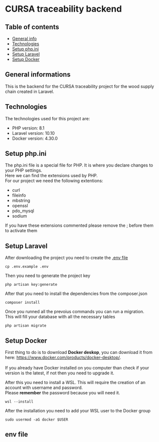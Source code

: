 # CURSA traceability backend

## Table of contents
* [General info](#general-informations)
* [Technologies](#technologies)
* [Setup php.ini](#setup-phpini)
* [Setup Laravel](#setup-laravel)
* [Setup Docker](#setup-docker)

## General informations
This is the backend for the CURSA traceability project for the wood supply chain created in Laravel.

## Technologies
The technologies used for this project are:
* PHP version: 8.1
* Laravel version: 10.10
* Docker version: 4.30.0

## Setup php.ini
The php.ini file is a special file for PHP. It is where you declare changes to your PHP settings.<br>
Here we can find the extensions used by PHP.<br>
For our project we need the following extentions:
* curl
* fileinfo
* mbstring
* openssl
* pdo_mysql
* sodium

If you have these extensions commented please remove the ; before them to activate them

## Setup Laravel
After downloading the project you need to create the [.env file](#env-file)
```
cp .env.example .env
```
Then you need to generate the project key
```
php artisan key:generate
```
After that you need to install the dependencies from the composer.json
```
composer install
```
Once you runned all the prevoius commands you can run a migration.<br>
This will fill your database with all the necessary tables
```
php artisan migrate
```
## Setup Docker
First thing to do is to download **Docker deskop**, you can download it from here: https://www.docker.com/products/docker-desktop/. <br>
<br>
If you already have Docker installed on you computer than check if your version is the latest, if not then you need to upgrade it.

After this you need to install a WSL. This will require the creation of an account with username and password.<br>
Please **remember** the password because you will need it.
```
wsl --install
```
After the installation you need to add your WSL user to the Docker group
```
sudo usermod -aG docker $USER
```

## env file
